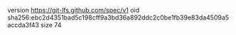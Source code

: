version https://git-lfs.github.com/spec/v1
oid sha256:ebc2d4351bad5c198cff9a3bd36a892ddc2c0be1fb39e83da4509a5accda3f43
size 74

